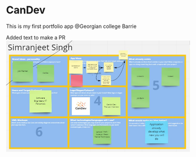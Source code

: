 # CanDev
This is my first portfolio app @Georgian college Barrie 

Added text to make a PR
![Screenshot](miroboard.jpg)

